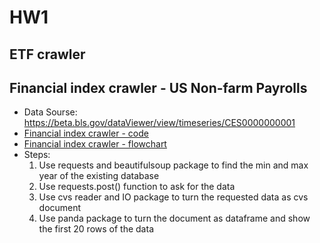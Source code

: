# HW1

## ETF crawler

## Financial index crawler - US Non-farm Payrolls
 * Data Sourse: https://beta.bls.gov/dataViewer/view/timeseries/CES0000000001
 * [Financial index crawler - code](https://github.com/tzuhuailin/2019_Fintech_Text_Mining_and_Machine_Learning/blob/master/HW1/Financial%20index%20crawler.ipynb)
 * [Financial index crawler - flowchart](https://github.com/tzuhuailin/2019_Fintech_Text_Mining_and_Machine_Learning/blob/master/HW1/Financial%20index%20crawler_Flowchart.pdf)
 * Steps:
   1. Use requests and beautifulsoup package to find the min and max year of the existing database
   2. Use requests.post() function to ask for the data
   3. Use cvs reader and IO package to turn the requested data as cvs document
   4. Use panda package to turn the document as dataframe and show the first 20 rows of the data
